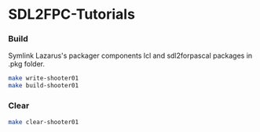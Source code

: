 
# SDL2FPC-Tutorials

### Build

Symlink Lazarus's packager components lcl and sdl2forpascal packages in .pkg folder.  
```bash
make write-shooter01
make build-shooter01
```

### Clear

```bash
make clear-shooter01
```
